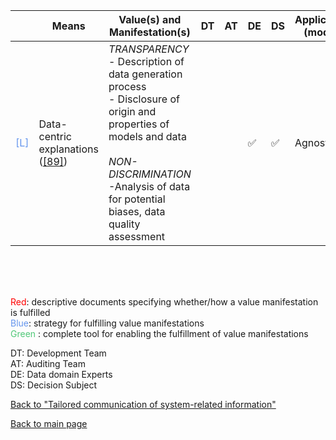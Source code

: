 |       | Means  | Value(s) and Manifestation(s)| DT|AT | DE | DS | Application (model) | Approach | Visual elements | Additional details
| ----------- |  --------------------------- | ---------------  |------------------------------|-------------| ----------------------|----------------------|----------------------------|--------------------|------------------------|--------------------------------- |
<span style="color:#6495ED">[L]</span> | Data-centric explanations ([[89]](../references.md#anik2021))|  *TRANSPARENCY* <br>- Description of data generation process <br> - Disclosure of origin and properties of models and data<br><br> *NON-DISCRIMINATION*<br> -Analysis of data for potential biases, data quality assessment | | |✅ | ✅ | Agnostic | | - Interactive list <br> - Q\&A format<br> - Pie charts<br>- Bar charts<br>- Process diagrams<br>- Timelines <br> - Icons  |


<br>
<br>
<br>

<span style="color:red">Red</span>: descriptive documents specifying whether/how a value manifestation is fulfilled<br>
<span style="color:#6495ED">Blue</span>: strategy for fulfilling value manifestations<br>
<span style="color:#50C878">Green</span> : complete tool for enabling the fulfillment of value manifestations <br>

DT: Development Team <br>
AT: Auditing Team <br>
DE: Data domain Experts <br>
DS: Decision Subject<br>

[Back to "Tailored communication of system-related information"](../Table3A.md)

[Back to main page](../index.md)